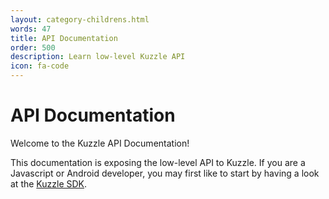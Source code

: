 ```yaml
---
layout: category-childrens.html
words: 47
title: API Documentation
order: 500
description: Learn low-level Kuzzle API
icon: fa-code
---
```


# API Documentation

Welcome to the Kuzzle API Documentation!

<aside class="warning">
This documentation is exposing the low-level API to Kuzzle.  
If you are a Javascript or Android developer, you may first like to start by having a look at the <a href="{{ site_base_path }}sdk-reference">Kuzzle SDK</a>.
</aside>
